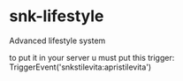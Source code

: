 # snk-lifestyle
Advanced lifestyle system

to put it in your server u must put this trigger: TriggerEvent('snkstilevita:apristilevita')
